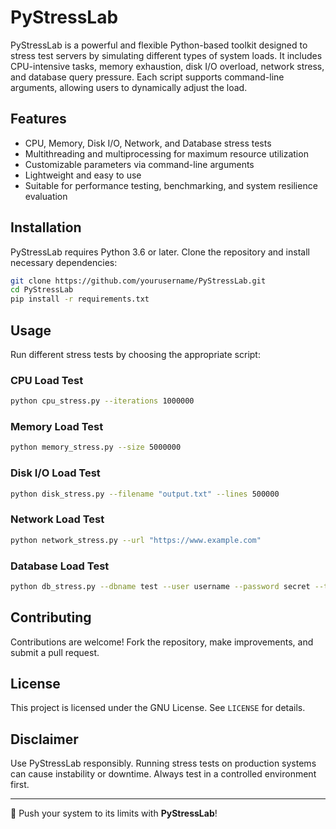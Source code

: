 # PyStressLab

PyStressLab is a powerful and flexible Python-based toolkit designed to stress test servers by simulating different types of system loads. It includes CPU-intensive tasks, memory exhaustion, disk I/O overload, network stress, and database query pressure. Each script supports command-line arguments, allowing users to dynamically adjust the load.

## Features
- CPU, Memory, Disk I/O, Network, and Database stress tests
- Multithreading and multiprocessing for maximum resource utilization
- Customizable parameters via command-line arguments
- Lightweight and easy to use
- Suitable for performance testing, benchmarking, and system resilience evaluation

## Installation
PyStressLab requires Python 3.6 or later. Clone the repository and install necessary dependencies:

```bash
git clone https://github.com/yourusername/PyStressLab.git
cd PyStressLab
pip install -r requirements.txt
```

## Usage
Run different stress tests by choosing the appropriate script:

### CPU Load Test
```bash
python cpu_stress.py --iterations 1000000
```

### Memory Load Test
```bash
python memory_stress.py --size 5000000
```

### Disk I/O Load Test
```bash
python disk_stress.py --filename "output.txt" --lines 500000
```

### Network Load Test
```bash
python network_stress.py --url "https://www.example.com"
```

### Database Load Test
```bash
python db_stress.py --dbname test --user username --password secret --table test_table
```

## Contributing
Contributions are welcome! Fork the repository, make improvements, and submit a pull request.

## License
This project is licensed under the GNU License. See `LICENSE` for details.

## Disclaimer
Use PyStressLab responsibly. Running stress tests on production systems can cause instability or downtime. Always test in a controlled environment first.

---

🚀 Push your system to its limits with **PyStressLab**!

